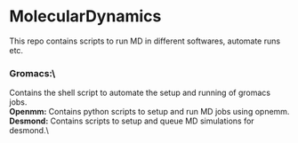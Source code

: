 # MolecularDynamics
This repo contains scripts to run MD in different softwares, automate runs etc.

### **Gromacs:**\
Contains the shell script to automate the setup and running of gromacs jobs.\
**Openmm:** Contains python scripts to setup and run MD jobs using opnemm.\
**Desmond:** Contains scripts to setup and queue MD simulations for desmond.\

